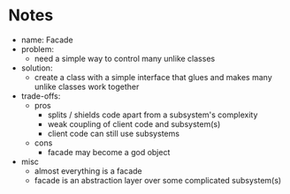 # Notes

- name: Facade
- problem:
  - need a simple way to control many unlike classes
- solution:
  - create a class with a simple interface that glues and makes many unlike classes work together
- trade-offs:
  - pros
    - splits / shields code apart from a subsystem's complexity
    - weak coupling of client code and subsystem(s)
    - client code can still use subsystems
  - cons
    - facade may become a god object
- misc
  - almost everything is a facade
  - facade is an abstraction layer over some complicated subsystem(s)
